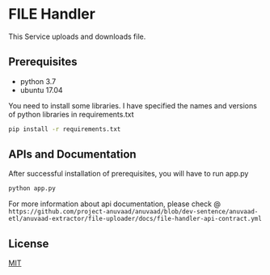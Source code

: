 # FILE Handler

This Service uploads and downloads file.

## Prerequisites
- python 3.7
- ubuntu 17.04

You need to install some libraries. I have specified the names and versions of python libraries in requirements.txt
```bash
pip install -r requirements.txt
```
## APIs and Documentation
After successful installation of prerequisites, you will have to run app.py

```bash
python app.py
```
For more information about api documentation, please check @ ```https://github.com/project-anuvaad/anuvaad/blob/dev-sentence/anuvaad-etl/anuvaad-extractor/file-uploader/docs/file-handler-api-contract.yml```
## License
[MIT](https://choosealicense.com/licenses/mit/)
